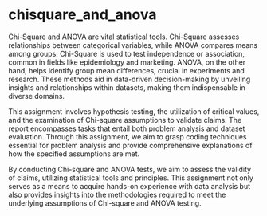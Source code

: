 # chisquare_and_anova
Chi-Square and ANOVA are vital statistical tools. Chi-Square assesses relationships between categorical variables, while ANOVA compares means among groups. Chi-Square is used to test independence or association, common in fields like epidemiology and marketing. ANOVA, on the other hand, helps identify group mean differences, crucial in experiments and research.
These methods aid in data-driven decision-making by unveiling insights and relationships within datasets, making them indispensable in diverse domains.


This assignment involves hypothesis testing, the utilization of critical values, and the examination of Chi-square assumptions to validate claims. The report encompasses tasks that entail both problem analysis and dataset evaluation. Through this assignment, we aim to grasp coding techniques essential for problem analysis and provide comprehensive explanations of how the specified assumptions are met.


By conducting Chi-square and ANOVA tests, we aim to assess the validity of claims, utilizing statistical tools and principles. This assignment not only serves as a means to acquire hands-on experience with data analysis but also provides insights into the methodologies required to
meet the underlying assumptions of Chi-square and ANOVA testing.
